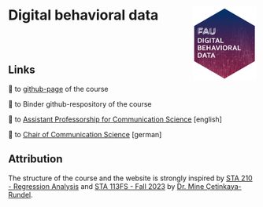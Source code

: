 # Digital behavioral data <a href="https://chrdrn.github.io/dbd_2025"><img src="img/dbd_hex.png" align="right" height="150"/></a>

<!-- badges: start -->

<!-- [![Binder RStudio (TBD)](https://raw.githubusercontent.com/faucommsci/teaching_materials/main/images/badges/badge-binder_rstudio.svg)]() -->

<!-- badges: end -->

<br><br>

## Links

🔗 to [github-page](https://chrdrn.github.io/dbd_2025/) of the course

🚧 to Binder github-respository of the course

🔗 to [Assistant Professorship for Communication Science](https://www.communicationscience.rw.fau.de/) \[english\]

🔗 to [Chair of Communication Science](https://www.kowi.rw.fau.de/) \[german\]

## Attribution

The structure of the course and the website is strongly inspired by [STA 210 - Regression Analysis](https://github.com/sta210-s22/website) and [STA 113FS - Fall 2023](https://github.com/sta113-f23) by [Dr. Mine Çetinkaya-Rundel](http://mine-cr.com/).
